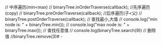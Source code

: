 // 中序遍历(min<max)
		// binaryTree.inOrderTraverse(callback);
		//先序遍历(copy)
		// binaryTree.preOrderTraverse(callback);
		//后序遍历(子<父)
		// binaryTree.postOrderTraverse(callback);
		// 查找最小,大值
		// console.log("min node is: " + binaryTree.min());
		// console.log("max node is: " + binaryTree.max());
		// 查找任意值
		// console.log(binaryTree.search(9))
		// 删除值
		//binaryTree.remove(3)# -
